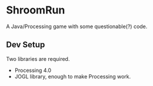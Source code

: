 # ShroomRun
A Java/Processing game with some questionable(?) code.

## Dev Setup
Two libraries are required.
- Processing 4.0
- JOGL library, enough to make Processing work.
